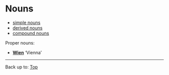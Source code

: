 # Nouns

- [simple nouns](simpleNouns.md)
- [derived nouns](derivedNouns.md)
- [compound nouns](compoundNouns.md)

Proper nouns:
- **[Wien](w/wi/Wien.md)** ‘Vienna’

----

Back up to: [Top](../index.md)
